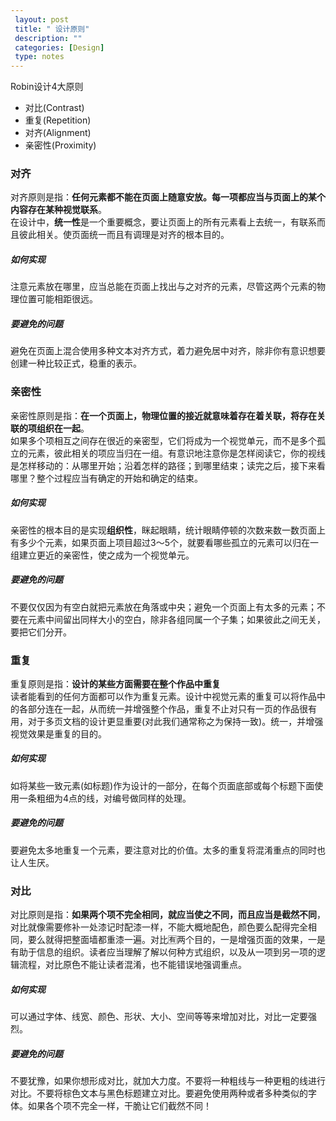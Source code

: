 ```yaml
---
 layout: post
 title: " 设计原则"
 description: ""
 categories: [Design]
 type: notes
---
```

Robin设计4大原则

- 对比(Contrast)
- 重复(Repetition)
- 对齐(Alignment)
- 亲密性(Proximity)

### 对齐
对齐原则是指：**任何元素都不能在页面上随意安放。每一项都应当与页面上的某个内容存在某种视觉联系**。  
在设计中，**统一性**是一个重要概念，要让页面上的所有元素看上去统一，有联系而且彼此相关。使页面统一而且有调理是对齐的根本目的。
<!-- more -->

##### 如何实现  

注意元素放在哪里，应当总能在页面上找出与之对齐的元素，尽管这两个元素的物理位置可能相距很远。

##### 要避免的问题  

避免在页面上混合使用多种文本对齐方式，着力避免居中对齐，除非你有意识想要创建一种比较正式，稳重的表示。

### 亲密性
亲密性原则是指：**在一个页面上，物理位置的接近就意味着存在着关联，将存在关联的项组织在一起**。  
如果多个项相互之间存在很近的亲密型，它们将成为一个视觉单元，而不是多个孤立的元素，彼此相关的项应当归在一组。有意识地注意你是怎样阅读它，你的视线是怎样移动的：从哪里开始；沿着怎样的路径；到哪里结束；读完之后，接下来看哪里？整个过程应当有确定的开始和确定的结束。

##### 如何实现  

亲密性的根本目的是实现**组织性**，眯起眼睛，统计眼睛停顿的次数来数一数页面上有多少个元素，如果页面上项目超过3～5个，就要看哪些孤立的元素可以归在一组建立更近的亲密性，使之成为一个视觉单元。

##### 要避免的问题  

不要仅仅因为有空白就把元素放在角落或中央；避免一个页面上有太多的元素；不要在元素中间留出同样大小的空白，除非各组同属一个子集；如果彼此之间无关，要把它们分开。  

### 重复
重复原则是指：**设计的某些方面需要在整个作品中重复**  
读者能看到的任何方面都可以作为重复元素。设计中视觉元素的重复可以将作品中的各部分连在一起，从而统一并增强整个作品，重复不止对只有一页的作品很有用，对于多页文档的设计更显重要(对此我们通常称之为保持一致)。统一，并增强视觉效果是重复的目的。  

##### 如何实现

如将某些一致元素(如标题)作为设计的一部分，在每个页面底部或每个标题下面使用一条粗细为4点的线，对编号做同样的处理。

##### 要避免的问题  
要避免太多地重复一个元素，要注意对比的价值。太多的重复将混淆重点的同时也让人生厌。

### 对比
对比原则是指：**如果两个项不完全相同，就应当使之不同，而且应当是截然不同**，对比就像需要修补一处漆记时配漆一样，不能大概地配色，颜色要么配得完全相同，要么就得把整面墙都重漆一遍。对比🈶️两个目的，一是增强页面的效果，一是有助于信息的组织。读者应当理解了解以何种方式组织，以及从一项到另一项的逻辑流程，对比原色不能让读者混淆，也不能错误地强调重点。  

##### 如何实现

可以通过字体、线宽、颜色、形状、大小、空间等等来增加对比，对比一定要强烈。  

##### 要避免的问题  
不要犹豫，如果你想形成对比，就加大力度。不要将一种粗线与一种更粗的线进行对比。不要将棕色文本与黑色标题建立对比。要避免使用两种或者多种类似的字体。如果各个项不完全一样，干脆让它们截然不同！



















